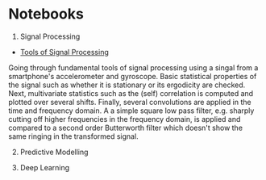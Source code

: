 # Notebooks

1. Signal Processing
  * [Tools of Signal Processing](https://radmerti.github.io/notebooks/Signalverarbeitung.html "Tools of Signal Processing")

   Going through fundamental tools of signal processing using a singal from a 
   smartphone's accelerometer and gyroscope. Basic statistical properties of the 
   signal such as whether it is stationary or its ergodicity are checked. Next,
   multivariate statistics such as the (self) correlation is computed and plotted
   over several shifts. Finally, several convolutions are applied in the time and
   frequency domain. A a simple square low pass filter, e.g. sharply cutting off
   higher frequencies in the frequency domain, is applied and compared to a second
   order Butterworth filter which doesn't show the same ringing in the transformed 
   signal.

2. Predictive Modelling

3. Deep Learning

